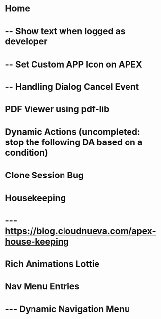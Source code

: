 # Home 
# -- Show text when logged as developer
# -- Set Custom APP Icon on APEX
# -- Handling Dialog Cancel Event
# 
# PDF Viewer using pdf-lib
# 
# Dynamic Actions (uncompleted: stop the following DA based on a condition)
#
# Clone Session Bug 
# 
# Housekeeping 
# --- https://blog.cloudnueva.com/apex-house-keeping
#
# Rich Animations Lottie
#
# Nav Menu Entries
# --- Dynamic Navigation Menu 
#